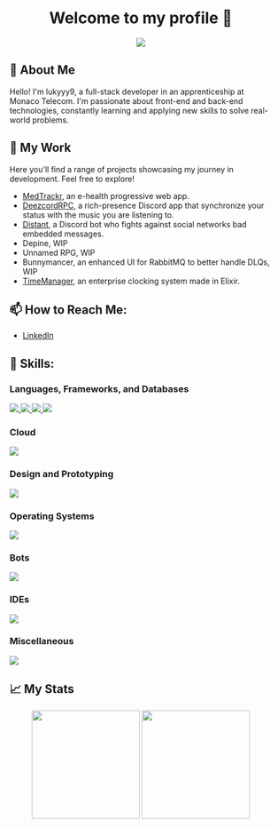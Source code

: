 <div align="center">
  <h1>Welcome to my profile 👋</h1>
</div>

<div align="center">
  <img style="margin: auto;" src="https://i.imgur.com/tJCUMEz.png"/>
</div>

<div style="margin: 15px;">
  <h2>🚀 About Me</h2>
  <p>Hello! I'm lukyyy9, a full-stack developer in an apprenticeship at Monaco Telecom. I'm passionate about front-end and back-end technologies, constantly learning and applying new skills to solve real-world problems.</p>

  <h2>🎯 My Work</h2>
  <p>Here you'll find a range of projects showcasing my journey in development. Feel free to explore!</p>
  
  - [MedTrackr](https://github.com/lukyyy9/medtrackr-fe), an e-health progressive web app.
  - [DeezcordRPC](https://github.com/lukyyy9/DeezcordRPC), a rich-presence Discord app that synchronize your status with the music you are listening to.
  - [Distant](https://github.com/lukyyy9/Distant-Bot), a Discord bot who fights against social networks bad embedded messages.
  - Depine, WIP
  - Unnamed RPG, WIP
  - Bunnymancer, an enhanced UI for RabbitMQ to better handle DLQs, WIP
  - [TimeManager](https://github.com/lukyyy9/T-POO-700-NCE_10), an enterprise clocking system made in Elixir.
  

  <h2>📫 How to Reach Me:</h2>
  
  - [LinkedIn](https://www.linkedin.com/in/lucas-buonocore)

  <h2 align="left">🧰 Skills:</h2>

  <h3>Languages, Frameworks, and Databases</h3>
  
  <a href="https://skillicons.dev">
    <img src="https://skillicons.dev/icons?i=js,ts,nodejs,vite,tauri,react,nextjs,vue,nestjs,tailwind,threejs,materialui,discordjs"/>
    <img src="https://skillicons.dev/icons?i=java,spring,hibernate"/>
    <img src="https://skillicons.dev/icons?i=c,cpp,py,rust,elixir"/>
    <img src="https://skillicons.dev/icons?i=mysql,postgres,mongodb,dynamodb"/>
  </a>

  <h3>Cloud</h3>
  
  <a href="https://skillicons.dev">
    <img src="https://skillicons.dev/icons?i=aws,azure,cloudflare,firebase,docker,kubernetes,githubactions,heroku" />
  </a>

  <h3>Design and Prototyping</h3>
  
  <a href="https://skillicons.dev">
    <img src="https://skillicons.dev/icons?i=figma,ps,autocad" />
  </a>

  <h3>Operating Systems</h3>
  
  <a href="https://skillicons.dev">
    <img src="https://skillicons.dev/icons?i=kali,apple,windows" />
  </a>

  <h3>Bots</h3>
  
  <a href="https://skillicons.dev">
    <img src="https://skillicons.dev/icons?i=discord,instagram" />
  </a>

  <h3>IDEs</h3>
  
  <a href="https://skillicons.dev">
    <img src="https://skillicons.dev/icons?i=vscode,idea,androidstudio,gamemakerstudio,arduino" />
  </a>

  <h3>Miscellaneous</h3>
  
  <a href="https://skillicons.dev">
    <img src="https://skillicons.dev/icons?i=notion,latex,postman,git,github,gitlab,npm,maven,rabbitmq" />
  </a>


  <h2>📈 My Stats</h2>

<div align="center">
  <img style="height:195px;" src="https://github-readme-stats.vercel.app/api/?username=lukyyy9"/>
  <img style="height:195px;" src="https://github-readme-stats.vercel.app/api/top-langs/?username=lukyyy9&layout=donut"/>
</div>
